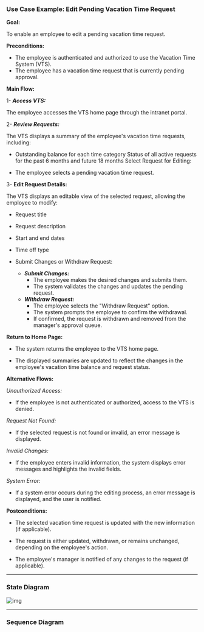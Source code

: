 ### Use Case Example: Edit Pending Vacation Time Request

**Goal:**

To enable an employee to edit a pending vacation time request.

**Preconditions:**

- The employee is authenticated and authorized to use the Vacation Time System (VTS).
- The employee has a vacation time request that is currently pending approval.

**Main Flow:**

1- **_Access VTS:_**

The employee accesses the VTS home page through the intranet portal.

2- **_Review Requests:_**

The VTS displays a summary of the employee's vacation time requests, including:

- Outstanding balance for each time category
  Status of all active requests for the past 6 months and future 18 months
  Select Request for Editing:

- The employee selects a pending vacation time request.

3- **Edit Request Details:**

The VTS displays an editable view of the selected request, allowing the employee to modify:

- Request title
- Request description
- Start and end dates
- Time off type
- Submit Changes or Withdraw Request:

  - **_Submit Changes:_**
    - The employee makes the desired changes and submits them.
    - The system validates the changes and updates the pending request.
  - **_Withdraw Request:_**
    - The employee selects the "Withdraw Request" option.
    - The system prompts the employee to confirm the withdrawal.
    - If confirmed, the request is withdrawn and removed from the manager's approval queue.

**Return to Home Page:**

- The system returns the employee to the VTS home page.

- The displayed summaries are updated to reflect the changes in the employee's vacation time balance and request status.

**Alternative Flows:**

_Unauthorized Access:_

- If the employee is not authenticated or authorized, access to the VTS is denied.

_Request Not Found:_

- If the selected request is not found or invalid, an error message is displayed.

_Invalid Changes:_

- If the employee enters invalid information, the system displays error messages and highlights the invalid fields.

_System Error:_

- If a system error occurs during the editing process, an error message is displayed, and the user is notified.

**Postconditions:**

- The selected vacation time request is updated with the new information (if applicable).

- The request is either updated, withdrawn, or remains unchanged, depending on the employee's action.

- The employee's manager is notified of any changes to the request (if applicable).

---

### State Diagram

![img](https://drive.google.com/uc?id=1FNDZvzpyhVU-JfwZtah8fHce0oFDl7Ou)

---

### Sequence Diagram
